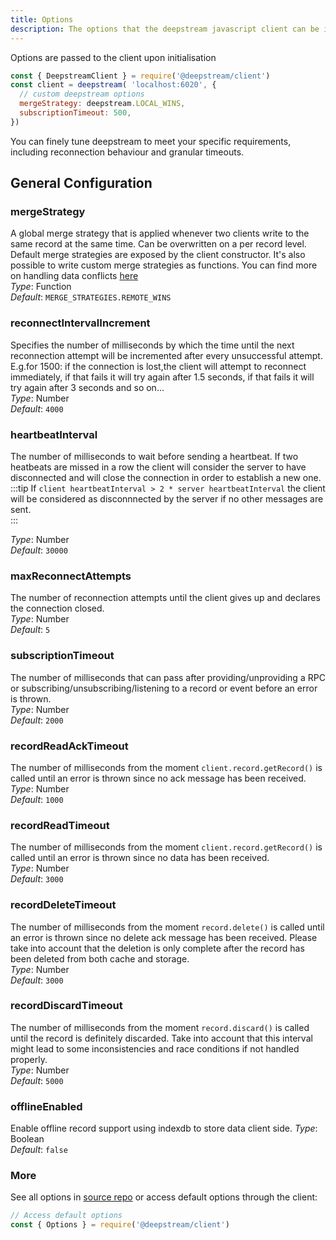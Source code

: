 ```yaml
---
title: Options
description: The options that the deepstream javascript client can be initialized with
---
```


Options are passed to the client upon initialisation

```javascript
const { DeepstreamClient } = require('@deepstream/client')
const client = deepstream( 'localhost:6020', {
  // custom deepstream options
  mergeStrategy: deepstream.LOCAL_WINS,
  subscriptionTimeout: 500,
})
```

You can finely tune deepstream to meet your specific requirements, including reconnection behaviour and granular timeouts.

## General Configuration

### mergeStrategy
A global merge strategy that is applied whenever two clients write to the same record at the same time. Can be overwritten on a per record level. Default merge strategies are exposed by the client constructor. It's also possible to write custom merge strategies as functions. You can find more on handling data conflicts [here](/docs/tutorials/core/datasync/handling-data-conflicts/)<br/>
_Type_: Function<br/>
_Default_: `MERGE_STRATEGIES.REMOTE_WINS`

### reconnectIntervalIncrement
Specifies the number of milliseconds by which the time until the next reconnection attempt will be incremented after every unsuccessful attempt.<br/>
E.g.for 1500: if the connection is lost,the client will attempt to reconnect immediately, if that fails it will try again after 1.5 seconds, if that fails it will try again after 3 seconds and so on...<br/>
_Type_: Number<br/>
_Default_: `4000`

### heartbeatInterval
The number of milliseconds to wait before sending a heartbeat. If two heatbeats are missed in a row the client will consider the server to have disconnected and will close the connection in order to establish a new one. <br/>
:::tip
If `client heartbeatInterval > 2 * server heartbeatInterval` the client will be considered as disconnnected by the server if no other messages are sent.<br/>
:::

_Type_: Number<br/>
_Default_: `30000`

### maxReconnectAttempts
The number of reconnection attempts until the client gives up and declares the connection closed.<br/>
_Type_: Number<br/>
_Default_: `5`

### subscriptionTimeout
The number of milliseconds that can pass after providing/unproviding a RPC or subscribing/unsubscribing/listening to a record or event before an error is thrown.<br/>
_Type_: Number<br/>
_Default_: `2000`

### recordReadAckTimeout
The number of milliseconds from the moment `client.record.getRecord()` is called until an error is thrown since no ack message has been received.<br/>
_Type_: Number<br/>
_Default_: `1000`

### recordReadTimeout
The number of milliseconds from the moment `client.record.getRecord()` is called until an error is thrown since no data has been received.<br/>
_Type_: Number<br/>
_Default_: `3000`

### recordDeleteTimeout
The number of milliseconds from the moment `record.delete()` is called until an error is thrown since no delete ack message has been received. Please take into account that the deletion is only complete after the record has been deleted from both cache and storage.<br/>
_Type_: Number<br/>
_Default_: `3000`

### recordDiscardTimeout
The number of milliseconds from the moment `record.discard()` is called until the record is definitely discarded. Take into account that this interval might lead to some inconsistencies and race conditions if not handled properly.<br/>
_Type_: Number<br/>
_Default_: `5000`

### offlineEnabled
Enable offline record support using indexdb to store data client side.
_Type_: Boolean<br/>
_Default_: `false`

### More

See all options in [source repo](https://github.com/deepstreamIO/deepstream.io-client-js/blob/master/src/client-options.ts) or access default options through the client:

```js
// Access default options
const { Options } = require('@deepstream/client')
```

